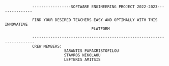                 -----------------SOFTWARE ENGINEERING PROJECT 2022-2023---------------
                
                FIND YOUR DESIRED TEACHERS EASY AND OPTIMALLY WITH THIS INNOVATIVE
                                          PLATFORM 
                                          
                -----------------------------------------------------------------------
                CREW MEMBERS:
                              SARANTIS PAPAXRISTOFILOU
                              STAVROS NIKOLAOU
                              LEFTERIS AMITSIS
